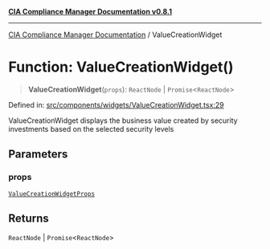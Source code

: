 [**CIA Compliance Manager Documentation v0.8.1**](../README.md)

***

[CIA Compliance Manager Documentation](../globals.md) / ValueCreationWidget

# Function: ValueCreationWidget()

> **ValueCreationWidget**(`props`): `ReactNode` \| `Promise`\<`ReactNode`\>

Defined in: [src/components/widgets/ValueCreationWidget.tsx:29](https://github.com/Hack23/cia-compliance-manager/blob/4236f4375d9cfb0505c191818eeb5443ec527132/src/components/widgets/ValueCreationWidget.tsx#L29)

ValueCreationWidget displays the business value created by security investments
based on the selected security levels

## Parameters

### props

[`ValueCreationWidgetProps`](../interfaces/ValueCreationWidgetProps.md)

## Returns

`ReactNode` \| `Promise`\<`ReactNode`\>
